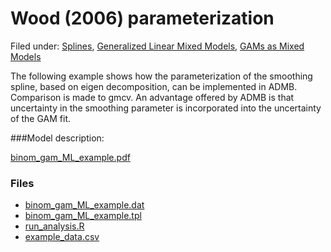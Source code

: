 #  Wood (2006) parameterization

Filed under:  [Splines][1], [Generalized Linear Mixed Models][5], [GAMs as Mixed Models][6]

The following example shows how the parameterization of the smoothing spline, based on eigen decomposition, can be implemented in ADMB. Comparison is made to gmcv. An advantage offered by ADMB is that uncertainty in the smoothing parameter is incorporated into the uncertainty of the GAM fit.

###Model description:

[binom_gam_ML_example.pdf][2]

### Files
* [binom_gam_ML_example.dat][3]
* [binom_gam_ML_example.tpl][4]
* [run_analysis.R][5]
* [example_data.csv][6]

[1]: ./../../../admb-tricks/splines-1
[2]: ./binom_gam_ML_example.pdf
[3]: ./binom_gam_ML_example.dat
[4]: ./binom_gam_ML_example.tpl
[5]: ./run_analysis.R
[6]: ./example_data.csv
